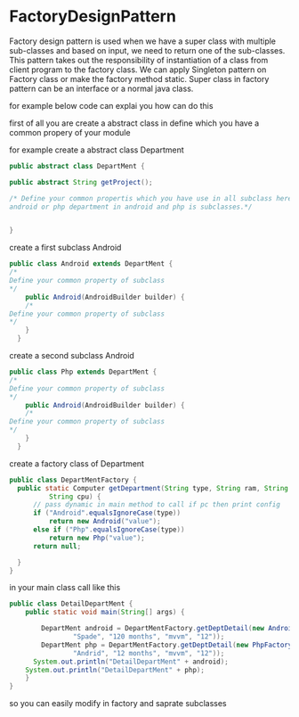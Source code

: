 # FactoryDesignPattern

Factory design pattern is used when we have a super class with multiple sub-classes and based on input, we need to return one of the sub-classes. This pattern takes out the responsibility of instantiation of a class from client program to the factory class. We can apply Singleton pattern on Factory class or make the factory method static. Super class in factory pattern can be an interface or a normal java class.

for example below code can explai you how can do this

first of all you are create a abstract class in define which you have a common propery of your module

for example create a abstract class Department

```java
public abstract class DepartMent {

public abstract String getProject();

/* Define your common propertis which you have use in all subclass here i have a define a property which use in all subclasses like in
android or php department in android and php is subclasses.*/


}
```

create a first subclass Android
```java
public class Android extends DepartMent {
/*
Define your common property of subclass
*/
	public Android(AndroidBuilder builder) {
	/*
Define your common property of subclass
*/
	}
  }
```

create a second subclass Android
```java
public class Php extends DepartMent {
/*
Define your common property of subclass
*/
	public Android(AndroidBuilder builder) {
	/*
Define your common property of subclass
*/
	}
  }
```
  
  create a factory class of Department
  
  ```java
  public class DepartMentFactory {
	public static Computer getDepartment(String type, String ram, String hdd,
			String cpu) {
		// pass dynamic in main method to call if pc then print config
		if ("Android".equalsIgnoreCase(type))
			return new Android("value");
		else if ("Php".equalsIgnoreCase(type))
			return new Php("value");
		return null;

	}
}
```

in your main class call like this
```java
public class DetailDepartMent {
	public static void main(String[] args) {

		DepartMent android = DepartMentFactory.getDeptDetail(new AndroidFactory(
				"Spade", "120 months", "mvvm", "12"));
		DepartMent php = DepartMentFactory.getDeptDetail(new PhpFactory(
				"Andrid", "12 months", "mvvm", "12"));
	  System.out.println("DetailDepartMent" + android);
    System.out.println("DetailDepartMent" + php);
	}
}
```
so you can easily modify in factory and saprate subclasses
